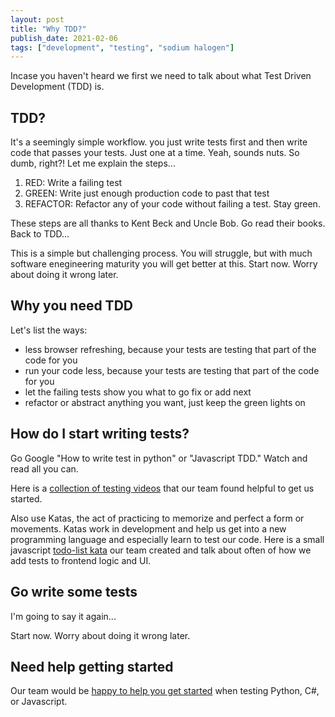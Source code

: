 ```yaml
---
layout: post
title: "Why TDD?"
publish_date: 2021-02-06
tags: ["development", "testing", "sodium halogen"]
---
```


Incase you haven't heard we first we need to talk about what Test Driven Development (TDD) is.

## TDD?

It's a seemingly simple workflow. you just write tests first and then write code that passes your tests. Just one at a time. Yeah, sounds nuts. So dumb, right?! Let me explain the steps...

1. RED: Write a failing test
2. GREEN: Write just enough production code to past that test
3. REFACTOR: Refactor any of your code without failing a test. Stay green.

These steps are all thanks to Kent Beck and Uncle Bob. Go read their books. Back to TDD...

This is a simple but challenging process. You will struggle, but with much software enegineering maturity you will get better at this. Start now. Worry about doing it wrong later.

## Why you need TDD

Let's list the ways:

- less browser refreshing, because your tests are testing that part of the code for you
- run your code less, because your tests are testing that part of the code for you
- let the failing tests show you what to go fix or add next
- refactor or abstract anything you want, just keep the green lights on

## How do I start writing tests?

Go Google "How to write test in python" or "Javascript TDD." Watch and read all you can.

Here is a [collection of testing videos](https://www.youtube.com/playlist?list=PL6xHKLqatXtBqAv9XmPyAIZk-UuaZtNyz) that our team found helpful to get us started.

Also use Katas, the act of practicing to memorize and perfect a form or movements. Katas work in development and help us get into a new programming language and especially learn to test our code. Here is a small javascript [todo-list kata](https://github.com/chancesmith/tdd-todo-list) our team created and talk about often of how we add tests to frontend logic and UI.

## Go write some tests

I'm going to say it again...

Start now. Worry about doing it wrong later.

## Need help getting started

Our team would be [happy to help you get started](https://sodiumhalogen.com?ref=csio) when testing Python, C#, or Javascript.
